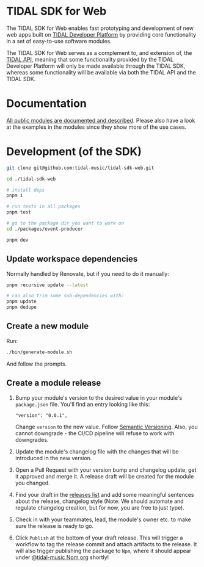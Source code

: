 # TIDAL SDK for Web
The TIDAL SDK for Web enables fast prototyping and development of new web apps built on [TIDAL Developer Platform](https://developer.tidal.com) by providing core functionality in a set of easy-to-use software modules.

The TIDAL SDK for Web serves as a complement to, and extension of, the [TIDAL API](https://developer.tidal.com/documentation/api/api-overview), meaning that some functionality provided by the TIDAL Developer Platform will only be made available through the TIDAL SDK, whereas some functionality will be available via both the TIDAL API and the TIDAL SDK.

# Documentation
[All public modules are documented and described](https://tidal-music.github.io/tidal-sdk-web). Please also have a look at the examples in the modules since they show more of the use cases.

# Development (of the SDK)
```bash
git clone git@github.com:tidal-music/tidal-sdk-web.git

cd ./tidal-sdk-web

# install deps
pnpm i

# run tests in all packages
pnpm test

# go to the package dir you want to work on
cd ./packages/event-producer

pnpm dev
```

## Update workspace dependencies
Normally handled by Renovate, but if you need to do it manually:
```bash
pnpm recursive update --latest

# can also trim some sub-dependencies with:
pnpm update
pnpm dedupe
```

## Create a new module
Run:
```bash
./bin/generate-module.sh
```
And follow the prompts.
## Create a module release
1. Bump your module's version to the desired value in your module's `package.json` file. You'll find an entry looking like this:
    ```
    "version": "0.0.1",
    ```
    Change `version` to the new value. Follow [Semantic Versioning](https://semver.org/). Also, you cannot downgrade - the CI/CD pipeline will refuse to work with downgrades.

2. Update the module's changelog file with the changes that will be introduced in the new version.

3. Open a Pull Request with your version bump and changelog update, get it approved and merge it. A release draft will be created for the module you changed.

4. Find your draft in the [releases list](https://github.com/tidal-music/tidal-sdk-web/releases) and add some meaningful sentences about the release, changelog style (Note: We should automate and regulate changelog creation, but for now, you are free to just type).

5. Check in with your teammates, lead, the module's owner etc. to make sure the release is ready to go.

6. Click `Publish` at the bottom of your draft release. This will trigger a workflow to tag the release commit and attach artifacts to the release. It will also trigger publishing the package to `Npm`, where it should appear under [@tidal-music Npm org](https://www.npmjs.com/org/tidal-music) shortly!
